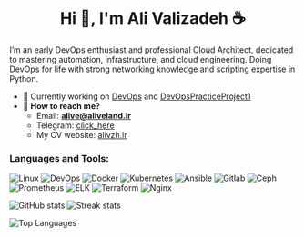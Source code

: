 <h1 align="center">Hi 👋, I'm Ali Valizadeh ☕</h1>
<p>I’m an early DevOps enthusiast and professional Cloud Architect, dedicated to mastering automation, infrastructure, and cloud engineering. Doing DevOps for life with strong networking knowledge and scripting expertise in Python.</p>

- 🔭 Currently working on [DevOps](https://github.com/alivegamer0099/DevOps) and [DevOpsPracticeProject1](https://github.com/alivegamer0099/DevOps_PP1)
- 💬 **How to reach me?**
  - Email: **alive@aliveland.ir**
  - Telegram: [click_here](https://t.me/itsalivee)
  - My CV website: <a href="https://alivzh.ir" target="_blank">alivzh.ir</a>

<h3 align="left">Languages and Tools:</h3>
<p>
  <img src="https://img.shields.io/badge/linux-%23D42029?style=for-the-badge&amp;logo=linux&amp;logoColor=white" alt="Linux">
  <img src="https://img.shields.io/badge/devops-0A66C2?style=for-the-badge&amp;logo=devops&amp;logoColor=white" alt="DevOps">
  <img src="https://img.shields.io/badge/docker-%230db7ed.svg?style=for-the-badge&amp;logo=docker&amp;logoColor=white" alt="Docker">
  <img src="https://img.shields.io/badge/kubernetes-%23326ce5.svg?style=for-the-badge&amp;logo=kubernetes&amp;logoColor=white" alt="Kubernetes">
  <img src="https://img.shields.io/badge/ansible-%231A1918.svg?style=for-the-badge&amp;logo=ansible&amp;logoColor=white" alt="Ansible">
  <img src="https://img.shields.io/badge/Gitlab-%235835CC.svg?style=for-the-badge&amp;logo=gitlab&amp;logoColor=white" alt="Gitlab">
  <img src="https://img.shields.io/badge/Ceph-%23D42029?style=for-the-badge&amp;logo=Ceph&amp;logoColor=white" alt="Ceph">
  <img src="https://img.shields.io/badge/Prometheus-%23D42029?style=for-the-badge&amp;logo=Prometheus&amp;logoColor=white" alt="Prometheus">
  <img src="https://img.shields.io/badge/elk-%23009639.svg?style=for-the-badge&amp;logo=elk&amp;logoColor=white" alt="ELK">
  <img src="https://img.shields.io/badge/terraform-%235835CC.svg?style=for-the-badge&amp;logo=terraform&amp;logoColor=white" alt="Terraform">
  <img src="https://img.shields.io/badge/nginx-%23009639.svg?style=for-the-badge&amp;logo=nginx&amp;logoColor=white" alt="Nginx">
</p>

<p>
  <img src="https://github-readme-stats-git-masterrstaa-rickstaa.vercel.app/api?username=alivegamer0099&amp;theme=cobalt2&amp;show_icons=true&amp;card_width=495px" alt="GitHub stats">
  <img src="https://github-readme-streak-stats.herokuapp.com/?user=alivegamer0099&amp;show_icons=true&amp;theme=tokyonight" alt="Streak stats">
</p>
<p>
  <img src="https://github-readme-stats.vercel.app/api/top-langs/?username=alivegamer0099&langs_count=3&hide_title=true&hide_border=true" alt="Top Languages">
</p>
